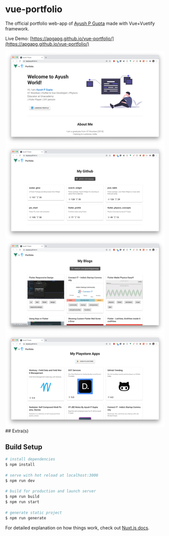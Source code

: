 # vue-portfolio

The official portfolio web-app of [Ayush P Gupta](https://github.com/apgapg) made with Vue+Vuetify framework.

Live Demo: [https://apgapg.github.io/vue-portfolio/](https://apgapg.github.io/vue-portfolio/)

<img src="https://raw.githubusercontent.com/apgapg/vue-portfolio/master/res/s1.png"  width="auto">

<img src="https://raw.githubusercontent.com/apgapg/vue-portfolio/master/res/s2.png"  width="auto">

<img src="https://raw.githubusercontent.com/apgapg/vue-portfolio/master/res/s3.png"  width="auto">

<img src="https://raw.githubusercontent.com/apgapg/vue-portfolio/master/res/s4.png"  width="auto">
## Extra(s)

## Build Setup

```bash
# install dependencies
$ npm install

# serve with hot reload at localhost:3000
$ npm run dev

# build for production and launch server
$ npm run build
$ npm run start

# generate static project
$ npm run generate
```

For detailed explanation on how things work, check out [Nuxt.js docs](https://nuxtjs.org).
